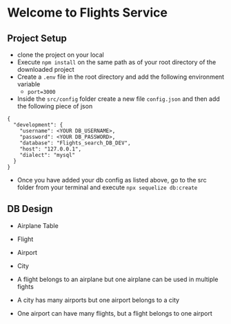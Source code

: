 # Welcome to Flights Service

## Project Setup
- clone the project on your local
- Execute `npm install` on the same path as of your root directory of the downloaded project
- Create a `.env` file in the root directory and add the following environment variable
    - `port=3000`
- Inside the `src/config` folder create a new file `config.json` and then add the following      piece of json

```
{
  "development": {
    "username": <YOUR DB_USERNAME>,
    "password": <YOUR DB_PASSWORD>,
    "database": "Flights_search_DB_DEV",
    "host": "127.0.0.1",
    "dialect": "mysql"
  }
}

```
- Once you have added your db config as listed above, go to the src folder from your terminal and execute `npx sequelize db:create`

## DB Design
- Airplane Table
- Flight
- Airport
- City

- A flight belongs to an airplane but one airplane can be used in multiple fights
- A city has many airports but one airport belongs to a city
- One airport can have many flights, but a flight belongs to one airport